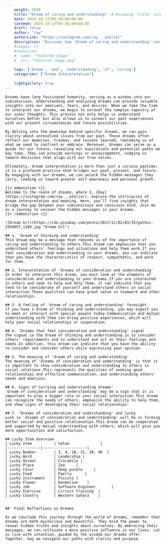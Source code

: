 ```yaml
---
    weight: 1026
    title: "Dream of caring and understanding"  # Assuming 'title' column exists
    date: 2024-10-13T00:58:00+08:00
    lastmod: 2024-10-13T00:58:00+08:00
    draft: false
    author: "ray"
    authorLink: "https://instagram.com/ray._.atelier"
    description: "Discover how 'Dream of caring and understanding' can interpret your future and uncover its significant meanings in your life."
    #images: []
    #resources:
    #- name: "featured-image"
    #  src: "featured-image.png"
    
    tags: ['Dream', 'and', 'understanding', 'of', 'caring']
    categories: ["Dream Interpretation"]
    
    lightgallery: true
---
```

    
    Dreams have long fascinated humanity, serving as a window into our subconscious. Understanding and analyzing dreams can provide valuable insights into our emotions, fears, and desires. When we take the time to interpret our dreams, we begin to unravel the complex tapestry of our inner thoughts. This process not only helps us understand ourselves better but also allows us to connect our past experiences with our present circumstances and future possibilities.
    
    By delving into the meanings behind specific dreams, we can gain clarity about unresolved issues from our past. These dreams often reflect our memories, traumas, and lessons learned, reminding us of what we need to confront or embrace. Moreover, dreams can serve as a guide for our future, revealing our aspirations and potential paths we may take. They can provide warnings or encouragement, nudging us toward decisions that align with our true selves.
    
    Ultimately, dream interpretation is more than just a curious pastime; it is a profound practice that bridges our past, present, and future. By engaging with our dreams, we can unlock the hidden messages they carry, leading us toward greater self-awareness and personal growth.
    
    {{< admonition >}}
    Welcome to the realm of dreams, where I, [Ray](https://instagram.com/ray._.atelier), explore the intricacies of dream interpretation and meaning. Here, you’ll find insights that bridge the gap between your subconscious and conscious mind. Join me on a journey to uncover the hidden messages in your dreams.
    {{< /admonition >}}
    
    ![Dream Grl](https://cdn.pixabay.com/photo/2017/11/02/03/35/gothic-2910057_1280.jpg "Dream Grl")
    
    ## 1. 'Dream of thinking and understanding'
    This dream may be a message that reminds us of the importance of caring and understanding to others.This dream can emphasize that you understand others' feelings and situations and help them work.If you feel consideration and understanding in your dreams, you can indicate that you have the characteristics of respect, sympathetic, and work for them.
    
    ## 2. Interpretation of 'dreams of consideration and understanding'
    In order to interpret this dream, you must look at the elements of consideration and understanding in your dreams.If you are interested in others and seek to help and help them, it can indicate that you tend to be considerate of yourself and understand others in social interaction.These qualities can have great value in teamwork and other relationships.
    
    ## 3. A feeling of 'dream of caring and understanding' foresight
    If you have a dream of thinking and understanding, you may expect you to meet or interact with special people today.Communication and mutual understanding with them can bring positive experiences, which will help your social relationships or cooperation.
    
    ## 4. 'Dreams that feel consideration and understanding' signal
    The signal in the dream of thinking and understanding is to consider others' requirements and to understand and act on their feelings and needs.In addition, this dream can indicate that you have the ability to consider and consider others while expressing your opinion.
    
    ## 5. The meaning of 'dream of caring and understanding'
    The meaning of 'dreams of consideration and understanding' is that it is important to show consideration and understanding to others in social relations.This represents the qualities of seeking good relationships and effective communication, and understanding others' needs and emotions.
    
    ## 6. Signs of'Carrying and understanding dreams'
    'Dream of consideration and understanding' may be a sign that it is important to play a bigger role in your social interaction.This dream can recognize the needs of others, emphasize the ability to help them, and show signs of developing their social relationships.
    
    ## 7. 'Dreams of consideration and understanding' and lucky
    Luck in 'dreams of consideration and understanding' will be in forming better social and positive relationships.This dream can be cooperated and supported by mutual understanding with others, which will give you more opportunities and satisfaction.
    
    ## Lucky Item Overview
    | Lucky Item          | Value              |
    |---------------|--------------------|
    | Lucky Number        | 3, 4, 18, 31, 39, 40  |
    | Lucky Word          | Leadership |
    | Lucky Animal        | Crocodile |
    | Lucky Place         | Zoo     |
    | Lucky Color         | Deep purple     |
    | Lucky Food          | Paella      |
    | Lucky Instrument    | Piccolo |
    | Lucky Flower        | Dandelion    |
    | Lucky Job           | Software Engineer       |
    | Lucky Exercise      | Circuit Training  |
    | Lucky Country       | Western Sahara    |
    
    
    ##  Final Reflections on Dreams
    
    As we conclude this journey through the world of dreams, remember that dreams are both mysterious and beautiful. They hold the power to reveal hidden truths and insights about ourselves. By embracing their messages, we can cultivate a more positive influence in our lives. Let us live with intention, guided by the wisdom our dreams offer. Together, may we navigate our paths with clarity and purpose.
    